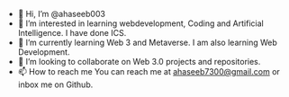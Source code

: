 - 👋 Hi, I’m @ahaseeb003
- 👀 I’m interested in learning webdevelopment, Coding and Artificial Intelligence. I have done ICS. 
- 🌱 I’m currently learning Web 3 and Metaverse. I am also learning Web Development. 
- 💞️ I’m looking to collaborate on Web 3.0 projects and repositories. 
- 📫 How to reach me You can reach me at ahaseeb7300@gmail.com or inbox me on Github. 

<!---
ahaseeb003/ahaseeb003 is a ✨ special ✨ repository because its `README.md` (this file) appears on your GitHub profile.
You can click the Preview link to take a look at your changes.
--->
